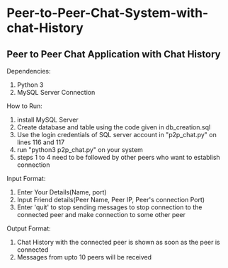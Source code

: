 # Peer-to-Peer-Chat-System-with-chat-History

Peer to Peer Chat Application with Chat History
------------------------------------------------

Dependencies:
1) Python 3
2) MySQL Server Connection


How to Run:

1. install MySQL Server
2. Create database and table using the code given in db_creation.sql
3. Use the login credentials of SQL server account in "p2p_chat.py" on lines 116 and 117
4. run "python3 p2p_chat.py" on your system
5. steps 1 to 4 need to be followed by other peers who want to establish connection

Input Format:
1. Enter Your Details(Name, port)
2. Input Friend details(Peer Name, Peer IP, Peer's connection Port)
3. Enter 'quit' to stop sending messages to stop connection to the connected peer and make connection to some other peer

Output Format:
1. Chat History with the connected peer is shown as soon as the peer is connected
2. Messages from upto 10 peers will be received
